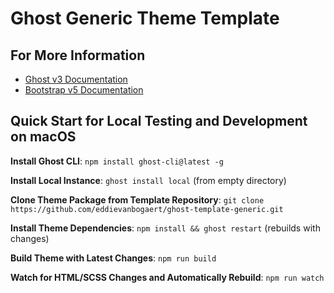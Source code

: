# Ghost Generic Theme Template

## For More Information

* [Ghost v3 Documentation](https://ghost.org/docs/)
* [Bootstrap v5 Documentation](https://v5.getbootstrap.com/docs/5.0)

## Quick Start for Local Testing and Development on macOS

**Install Ghost CLI**:
`npm install ghost-cli@latest -g`

**Install Local Instance**:
`ghost install local` (from empty directory)

**Clone Theme Package from Template Repository**:
`git clone https://github.com/eddievanbogaert/ghost-template-generic.git`

**Install Theme Dependencies**:
`npm install && ghost restart` (rebuilds with changes)

**Build Theme with Latest Changes**:
`npm run build`

**Watch for HTML/SCSS Changes and Automatically Rebuild**:
`npm run watch`
